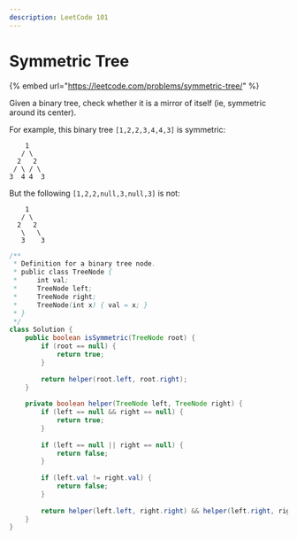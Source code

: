 ```yaml
---
description: LeetCode 101
---
```


# Symmetric Tree

{% embed url="https://leetcode.com/problems/symmetric-tree/" %}

Given a binary tree, check whether it is a mirror of itself (ie, symmetric around its center).

For example, this binary tree `[1,2,2,3,4,4,3]` is symmetric:

```
    1
   / \
  2   2
 / \ / \
3  4 4  3
```

But the following `[1,2,2,null,3,null,3]` is not:

```
    1
   / \
  2   2
   \   \
   3    3
```

```java
/**
 * Definition for a binary tree node.
 * public class TreeNode {
 *     int val;
 *     TreeNode left;
 *     TreeNode right;
 *     TreeNode(int x) { val = x; }
 * }
 */
class Solution {
    public boolean isSymmetric(TreeNode root) {
        if (root == null) {
            return true;
        }
        
        return helper(root.left, root.right);
    }
    
    private boolean helper(TreeNode left, TreeNode right) {
        if (left == null && right == null) {
            return true;
        }
        
        if (left == null || right == null) {
            return false;
        }
        
        if (left.val != right.val) {
            return false;
        }
        
        return helper(left.left, right.right) && helper(left.right, right.left);
    }
}
```
